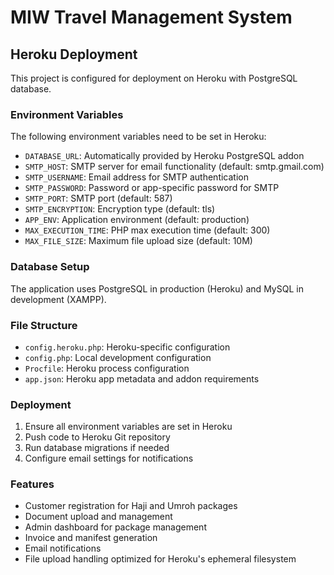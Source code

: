 # MIW Travel Management System

## Heroku Deployment

This project is configured for deployment on Heroku with PostgreSQL database.

### Environment Variables

The following environment variables need to be set in Heroku:

- `DATABASE_URL`: Automatically provided by Heroku PostgreSQL addon
- `SMTP_HOST`: SMTP server for email functionality (default: smtp.gmail.com)
- `SMTP_USERNAME`: Email address for SMTP authentication
- `SMTP_PASSWORD`: Password or app-specific password for SMTP
- `SMTP_PORT`: SMTP port (default: 587)
- `SMTP_ENCRYPTION`: Encryption type (default: tls)
- `APP_ENV`: Application environment (default: production)
- `MAX_EXECUTION_TIME`: PHP max execution time (default: 300)
- `MAX_FILE_SIZE`: Maximum file upload size (default: 10M)

### Database Setup

The application uses PostgreSQL in production (Heroku) and MySQL in development (XAMPP).

### File Structure

- `config.heroku.php`: Heroku-specific configuration
- `config.php`: Local development configuration
- `Procfile`: Heroku process configuration
- `app.json`: Heroku app metadata and addon requirements

### Deployment

1. Ensure all environment variables are set in Heroku
2. Push code to Heroku Git repository
3. Run database migrations if needed
4. Configure email settings for notifications

### Features

- Customer registration for Haji and Umroh packages
- Document upload and management
- Admin dashboard for package management
- Invoice and manifest generation
- Email notifications
- File upload handling optimized for Heroku's ephemeral filesystem
